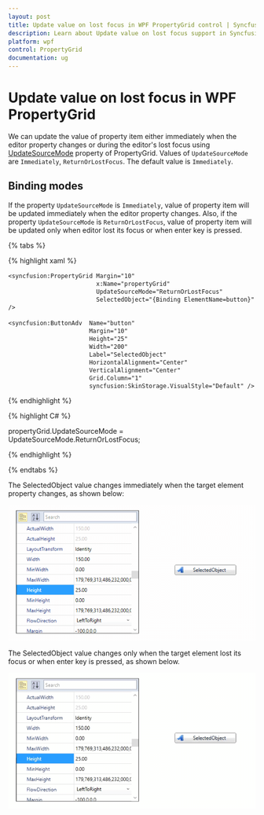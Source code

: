 ```yaml
---
layout: post
title: Update value on lost focus in WPF PropertyGrid control | Syncfusion
description: Learn about Update value on lost focus support in Syncfusion Essential Studio WPF PropertyGrid control, its elements and more details.
platform: wpf
control: PropertyGrid 
documentation: ug
---
```


# Update value on lost focus in WPF PropertyGrid

We can update the value of property item either immediately when the editor property changes or during the editor's lost focus using [UpdateSourceMode](https://help.syncfusion.com/cr/wpf/Syncfusion.Windows.PropertyGrid.PropertyGrid.html#Syncfusion_Windows_PropertyGrid_PropertyGrid_UpdateSourceMode) property of PropertyGrid. Values of `UpdateSourceMode` are `Immediately`, `ReturnOrLostFocus`. The default value is `Immediately`.

## Binding modes 

 If the property `UpdateSourceMode` is `Immediately`, value of property item will be updated immediately when the editor property changes. Also, if the property `UpdateSourceMode` is `ReturnOrLostFocus`, value of property item will be updated only when editor lost its focus or when enter key is pressed.

{% tabs %}

{% highlight xaml %}

<Grid>
    <Grid.ColumnDefinitions>
        <ColumnDefinition Width="0.6*"/>
        <ColumnDefinition Width="0.4*"/>
    </Grid.ColumnDefinitions>

    <syncfusion:PropertyGrid Margin="10" 
                             x:Name="propertyGrid"
                             UpdateSourceMode="ReturnOrLostFocus" 
                             SelectedObject="{Binding ElementName=button}" />
    
    <syncfusion:ButtonAdv  Name="button" 
                           Margin="10" 
                           Height="25" 
                           Width="200" 
                           Label="SelectedObject"
                           HorizontalAlignment="Center" 
                           VerticalAlignment="Center"
                           Grid.Column="1" 
                           syncfusion:SkinStorage.VisualStyle="Default" />
</Grid>

{% endhighlight %}

{% highlight C# %}

propertyGrid.UpdateSourceMode = UpdateSourceMode.ReturnOrLostFocus;

{% endhighlight %}

{% endtabs %}

The SelectedObject value changes immediately when the target element property changes, as shown below:

![Wpf PropertyGrid selected object value changes immediately](Binding-with-any-object_images/wpf-propertygrid-updatesourcemode-immediately.gif)

The SelectedObject value changes only when the target element lost its focus or when enter key is pressed, as shown below.

![Wpf PropertyGrid selected object value changes during editor lost focus](Binding-with-any-object_images/wpf-propertygrid-updatesourcemode-lost-focus.gif)

